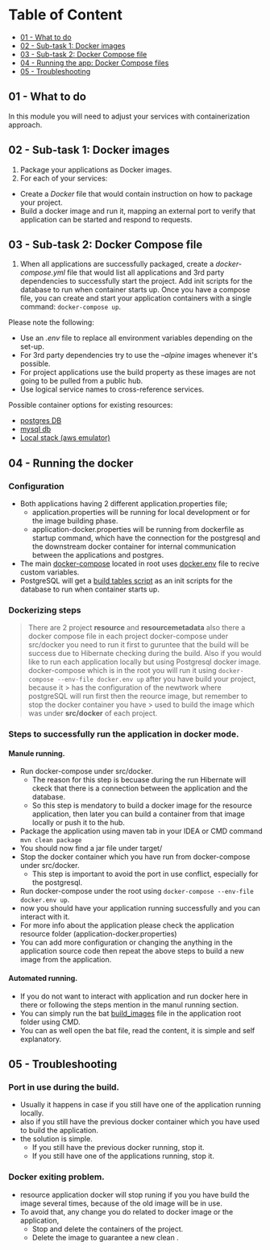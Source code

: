 # Table of Content

 - [01 - What to do](#01---what-to-do)
 - [02 - Sub-task 1: Docker images](#02---sub-task-1-docker-images)
 - [03 - Sub-task 2: Docker Compose file](#03---sub-task-2-docker-compose-file)
 - [04 - Running the app: Docker Compose files](#04---running-the-docker)
 - [05 - Troubleshooting](#05---troubleshooting)

## 01 - What to do

In this module you will need to adjust your services with containerization approach.

## 02 - Sub-task 1: Docker images

1) Package your applications as Docker images.
2) For each of your services:
 - Create a _Docker_ file that would contain instruction on how to package your project.
 - Build a docker image and run it, mapping an external port to verify that application can be started and respond to requests.

## 03 - Sub-task 2: Docker Compose file

1) When all applications are successfully packaged, create a _docker-compose.yml_ file that would list all applications and 3rd party dependencies to successfully start the project.
Add init scripts for the database to run when container starts up. Once you have a compose file, you can create and start your application containers with a single command: `docker-compose up`.

Please note the following:
 - Use an _.env_ file to replace all environment variables depending on the set-up.
 - For 3rd party dependencies try to use the _–alpine_ images whenever it's possible.
 - For project applications use the build property as these images are not going to be pulled from a public hub.
 - Use logical service names to cross-reference services.

Possible container options for existing resources:

 - [postgres DB](https://hub.docker.com/_/postgres)
 - [mysql db](https://hub.docker.com/_/mysql)
 - [Local stack (aws emulator)](https://hub.docker.com/r/localstack/localstack)

## 04 - Running the docker
### Configuration
* Both applications having 2 different application.properties file;
  * application.properties will be running for local development or for the image building phase.
  * application-docker.properties will be running from dockerfile as startup command, which have the connection for the postgresql and the downstream docker container for internal communication between the applications and postgres.
* The main [docker-compose](./docker-compose.yaml) located in root uses [docker.env](./docker.env) file to recive custom variables.
* PostgreSQL will get a [build tables script](./sql/build_tables.sql) as an init scripts for the database to run when container starts up.
### Dockerizing steps

> There are 2 project **resource** and **resourcemetadata** also there a docker compose file in each project
> docker-compose under src/docker you need to run it first to guruntee that the build will be success due to Hibernate
> checking during the build.
> Also if you would like to run each application locally but using Postgresql docker image.
> docker-compose which is in the root you will run it using `docker-compose --env-file docker.env up` after you have build your project, because it > has the configuration of the newtwork where postgreSQL will run first then the reource image, but remember to stop the docker container you have > used to build the image which was under **src/docker** of each project.

### Steps to successfully run the application in docker mode.
#### Manule running.

* Run docker-compose under src/docker.
    * The reason for this step is becuase during the run Hibernate will ckeck that there is a connection between the
      application and the database.
    * So this step is mendatory to build a docker image for the resource application, then later you can build a
      container from that image locally or push it to the hub.
* Package the application using maven tab in your IDEA or CMD command `mvn clean package`
* You should now find a jar file under target/
* Stop the docker container which you have run from docker-compose under src/docker.
    * This step is important to avoid the port in use conflict, especially for the postgresql.
* Run docker-compose under the root using `docker-compose --env-file docker.env up`.
* now you should have your application running successfully and you can interact with it.
* For more info about the application please check the application resource folder (application-docker.properties)
* You can add more configuration or changing the anything in the application source code then repeat the above steps to
  build a new image from the application.
#### Automated running.
* If you do not want to interact with application and run docker here in there or following the steps mention in the manul running section.
* You can simply run the bat [build_images](./build_images.bat) file in the application root folder using CMD.
* You can as well open the bat file, read the content, it is simple and self explanatory.
  
## 05 - Troubleshooting

### Port in use during the build.
* Usually it happens in case if you still have one of the application running locally.
* also if you still have the previous docker container which you have used to build the application.
* the solution is simple.
  * If you still have the previous docker running, stop it.
  * If you still have one of the applications running, stop it. 

### Docker exiting problem.

* resource application docker will stop runing if you you have build the image several times, because of the old image
  will be in use.
* To avoid that, any change you do related to docker image or the application,
  * Stop and delete the containers of the project.
  * Delete the image to guarantee a new clean .
